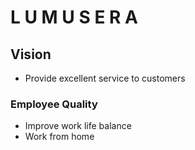 # L U M U S E R A
## Vision
* Provide excellent service to customers

### Employee Quality
* Improve work life balance
* Work from home

